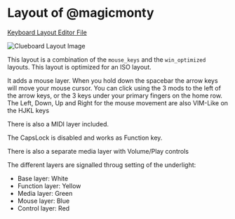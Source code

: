 # Layout of @magicmonty

[Keyboard Layout Editor File](http://www.keyboard-layout-editor.com/#/gists/f869b8789242a712e0f46eabbd550056)

![Clueboard Layout Image](http://imgur.com/fXJFlrp.png)

This layout is a combination of the `mouse_keys` and the `win_optimized` layouts.
This layout is optimized for an ISO layout.

It adds a mouse layer. When you hold down the spacebar the arrow keys
will move your mouse cursor. You can click using the 3 mods to the left of the
arrow keys, or the 3 keys under your primary fingers on the home row.
The Left, Down, Up and Right for the mouse movement are also VIM-Like on the HJKL keys

There is also a MIDI layer included.

The CapsLock is disabled and works as Function key.

There is also a separate media layer with Volume/Play controls

The different layers are signalled throug setting of the underlight:

- Base layer: White
- Function layer: Yellow
- Media layer: Green
- Mouse layer: Blue
- Control layer: Red
